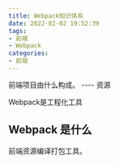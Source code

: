 ```yaml
---
title: Webpack知识体系
date: 2022-02-02 19:52:39
tags:
- 前端
- Webpack
categories:
- 前端
---
```


前端项目由什么构成。  ---- 资源

Webpack是工程化工具

## Webpack 是什么

前端资源编译打包工具。

